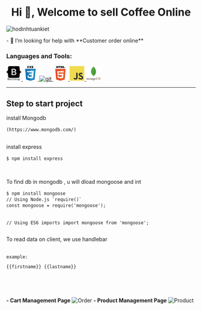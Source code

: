 <h1 align="center">Hi 👋, Welcome to sell Coffee Online</h1>
<p><img style="display:flex,align-items:center" textalign="center" src="https://github-readme-streak-stats.herokuapp.com/?user=hodinhtuankiet&" alt="hodinhtuankiet" /></p>
- 🤝 I’m looking for help with **Customer order online**

<p align="left">
</p>

<h3 align="left">Languages and Tools:</h3>
<p align="left"> <a href="https://getbootstrap.com" target="_blank" rel="noreferrer"> <img src="https://raw.githubusercontent.com/devicons/devicon/master/icons/bootstrap/bootstrap-plain-wordmark.svg" alt="bootstrap" width="40" height="40"/> </a> <a href="https://www.w3schools.com/css/" target="_blank" rel="noreferrer"> <img src="https://raw.githubusercontent.com/devicons/devicon/master/icons/css3/css3-original-wordmark.svg" alt="css3" width="40" height="40"/> </a> <a href="https://git-scm.com/" target="_blank" rel="noreferrer"> <img src="https://www.vectorlogo.zone/logos/git-scm/git-scm-icon.svg" alt="git" width="40" height="40"/> </a> <a href="https://www.w3.org/html/" target="_blank" rel="noreferrer"> <img src="https://raw.githubusercontent.com/devicons/devicon/master/icons/html5/html5-original-wordmark.svg" alt="html5" width="40" height="40"/> </a> <a href="https://developer.mozilla.org/en-US/docs/Web/JavaScript" target="_blank" rel="noreferrer"> <img src="https://raw.githubusercontent.com/devicons/devicon/master/icons/javascript/javascript-original.svg" alt="javascript" width="40" height="40"/> </a> <a href="https://www.mongodb.com/" target="_blank" rel="noreferrer"> <img src="https://raw.githubusercontent.com/devicons/devicon/master/icons/mongodb/mongodb-original-wordmark.svg" alt="mongodb" width="40" height="40"/> </a> </p>
<hr width="100%">
  <h2>Step to start project</h2>
<p>install Mongodb</p>
  <pre class="notranslate">
<code>(https://www.mongodb.com/)</code>
  </pre>
  <p>install express</p>
  <pre class="notranslate">
<code>$ npm install express
</code>
  </pre>
  <p>To find db in mongodb , u will dload mongoose and int</p>
  <pre class="notranslate">
<code>$ npm install mongoose
// Using Node.js `require()`
const mongoose = require('mongoose');

// Using ES6 imports
import mongoose from 'mongoose';
</code>
  </pre>
  <p>To read data on client, we use handlebar</p>
  <pre class="notranslate">
<code><script src="https://cdn.jsdelivr.net/npm/handlebars@latest/dist/handlebars.js"></script>
example:<p>{{firstname}} {{lastname}}</p>
</code>
  </pre>
  <b>- Cart Management Page</b>
  <img src="https://github.com/hodinhtuankiet/nodejs_onlcf/assets/120298180/87ce07e5-ce87-4aae-8a22-3793dc07484f" alt="Order" />
  </pre>
   <b>- Product Management Page</b>
  <img src="https://github.com/hodinhtuankiet/nodejs_onlcf/assets/120298180/e0fc2485-f128-43e8-b298-c6012c90fa02" alt="Product" />
 



